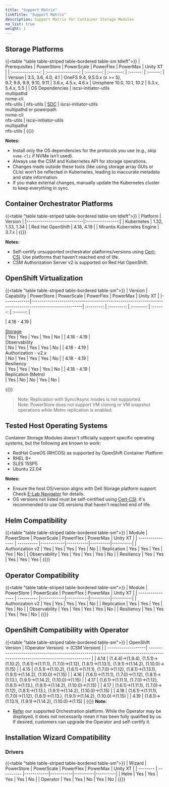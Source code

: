 ```yaml
---
title: "Support Matrix"
linkTitle: "Support Matrix"
description: Support Matrix for Container Storage Modules
no_list: true
weight: 1
---
```


## Storage Platforms

{{<table "table table-striped table-bordered table-sm tdleft">}}
| Prerequisites    | PowerStore         | PowerScale | PowerFlex | PowerMax | Unity XT |
| :--------------: | :----------------: | :--------: | :-------: | :------: | :------: |
| Version          | 3.5, 3.6, 4.0, 4.1 | OneFS 9.4, 9.5.0.x (x >= 5),<br>9.7, 9.8, 9.9, 9.10, 9.11 | 3.6.x, 4.5.x, 4.6.x  | Unisphere 10.0, 10.1, 10.2 | 5.3.x, 5.4.x, 5.5 |
| OS Dependencies  | iscsi-initiator-utils<br>multipathd<br>nvme-cli<br>nfs-utils | nfs-utils | [SDC](https://www.dell.com/support/home/en-us/product-support/product/scaleio/drivers) | iscsi-initiator-utils<br>multipathd or powerpath<br>nvme-cli<br>nfs-utils | iscsi-initiator-utils<br>multipathd<br>nfs-utils |
{{</table>}}

**Notes:**
- Install only the OS dependencies for the protocols you use (e.g., skip `nvme-cli` if NVMe isn’t used).
- Always use the CSM and Kubernetes API for storage operations.
- Changes made outside these tools (like using storage array GUIs or CLIs) won’t be reflected in Kubernetes, leading to inaccurate metadata and state information.
- If you make external changes, manually update the Kubernetes cluster to keep everything in sync.

## Container Orchestrator Platforms

{{<table "table table-striped table-bordered table-sm tdleft">}}
| Platform                   | Version          |
|----------------------------|:----------------:|
| Kubernetes                 | 1.32, 1.33, 1.34 |
| Red Hat OpenShift          | 4.18, 4.19       |
| Mirantis Kubernetes Engine | 3.7.x            |
{{</table>}}

**Notes:**
- Self-certify unsupported orchestrator platforms/versions using [Cert-CSI](../tooling/cert-csi/). Use platforms that haven't reached end of life.
- CSM Authorization Server v2 is supported on Red Hat OpenShift.

## OpenShift Virtualization
{{<table "table table-striped table-bordered table-sm">}}
| Version     | Capability                                                                                            | PowerStore | PowerScale | PowerFlex | PowerMax | Unity XT |
|-------------|-------------------------------------------------------------------------------------------------------| :--------: | :--------: | :-------: | :------: | :------: |

| 4.18 - 4.19 | <div style="text-align: left"> [Storage](https://github.com/kiagnose/kubevirt-storage-checkup) </div> | Yes        | Yes        | Yes        | Yes     | No       |
| 4.18 - 4.19 | <div style="text-align: left">  Observability        </div>                                           | No         | Yes        | Yes        | Yes     | No       |
| 4.18 - 4.19 | <div style="text-align: left"> Authorization - v2.x  </div>                                           | No         | Yes        | Yes        | Yes     | No       |
| 4.18 - 4.19 | <div style="text-align: left"> Resiliency            </div>                                           | Yes        | Yes        | Yes        | Yes     | No       |
| 4.18 - 4.19 | <div style="text-align: left"> Replication (Metro)	</div>                                            | Yes        | No         | No         | Yes     | No       |

{{</table>}}

> Note: Replication with Sync/Async modes is not supported.<br>
> Note: PowerStore does not support VM cloning or VM snapshot operations while Metro replication is enabled.

## Tested Host Operating Systems

Container Storage Modules doesn't officially support specific operating systems, but the following are known to work:

- RedHat CoreOS (RHCOS) as supported by OpenShift Container Platform
- RHEL 8+
- SLES 15SP5
- Ubuntu 22.04

**Notes:**
- Ensure the host OS/version aligns with Dell Storage platform support. Check [E-Lab Navigator](https://elabnavigator.dell.com/eln/modernHomeSSM) for details.
- OS versions not listed must be self-certified using [Cert-CSI](../tooling/cert-csi/). It's recommended to use OS versions that haven't reached end of life.

## Helm Compatibility
{{<table "table table-striped table-bordered table-sm">}}
| Module           | PowerStore | PowerScale | PowerFlex | PowerMax | Unity XT |
| ---------------- | ---------- |------------|-----------|----------|----------|
| Authorization v2 | Yes        | Yes        | Yes       | Yes       | No      |
| Replication      | Yes        | Yes        | Yes       | Yes       | No      |
| Observability    | Yes        | Yes        | Yes       | Yes       | No      |
| Resiliency       | Yes        | Yes        | Yes       | Yes       | Yes     |
{{</table>}}


## Operator Compatibility
{{<table "table table-striped table-bordered table-sm">}}
| Module           | PowerStore | PowerScale | PowerFlex | PowerMax | Unity XT |
| ---------------- | ---------- |------------|-----------|----------|----------|
| Authorization v2 | Yes        |  Yes        | Yes       | Yes      | No      |
| Replication      | Yes        |  Yes        | Yes       | Yes      | No      |
| Observability    | Yes        |  Yes        | Yes       | Yes      | No      |
| Resiliency       | Yes        |  Yes        | Yes       | Yes      | No      |
{{</table>}}

## OpenShift Compatibility with Operator

{{<table "table table-striped table-bordered table-sm">}}
|  OpenShift Version | (Operator Version) -> (CSM Version)                                                                                             | 
| -------------------| ------------------------------------------------------------------------------------------------------------------------------- |
|  4.14              | (1.4.4)->(1.9.4), (1.5.1)->(1.10.2), (1.6.1)->(1.11.1), (1.7.0)->(1.12), (1.8.1)->(1.13.1), (1.9.1)->(1.14.2), (1.10.0)->(1.15) |
|  4.15              | (1.5.1)->(1.10.2), (1.6.1)->(1.11.1), (1.7.0)->(1.12), (1.8.1)->(1.13.1), (1.9.1)->(1.14.2), (1.10.0)->(1.15)                   |
|  4.16              | (1.6.1)->(1.11.1), (1.7.0)->(1.12), (1.8.1)->(1.13.), (1.9.1)->(1.14.2), (1.10.0)->(1.15)                                       |
|  4.17              | (1.6.1)->(1.11.1), (1.7.0)->(1.12), (1.8.1)->(1.13.), (1.9.1)->(1.14.2), (1.10.0)->(1.15)                                       |
|  4.17              | (1.6.1)->(1.11.1), (1.7.0)->(1.12), (1.8.1)->(1.13.), (1.9.1)->(1.14.2), (1.10.0)->(1.15)                                       |
|  4.18              | (1.6.1)->(1.11.1), (1.7.0)->(1.12), (1.8.1)->(1.13.), (1.9.1)->(1.14.2), (1.10.0)->(1.15)                                       |
|  4.19              | (1.8.1)->(1.13.1), (1.9.1)->(1.14.2), (1.10.0)->(1.15)                                                                          |
{{</table>}}
**Note:**
- [Refer](#container-orchestrator-platforms) our supported Orchestration platform. While the Operator may be displayed, it does not necessarily mean it has been fully qualified by us. If desired, customers can upgrade the Operator and self-certify it.


## Installation Wizard Compatibility

### Drivers

{{<table "table table-striped table-bordered table-sm">}}
| Wizard   | PowerStore | PowerScale | PowerFlex | PowerMax | Unity XT |
| -------- | ---------- |------------|-----------|----------|----------|
| Helm     | Yes        |  Yes        | Yes     | Yes       | No       |
| Operator | Yes        |  Yes        | No      | Yes       | No       |
{{</table>}}
